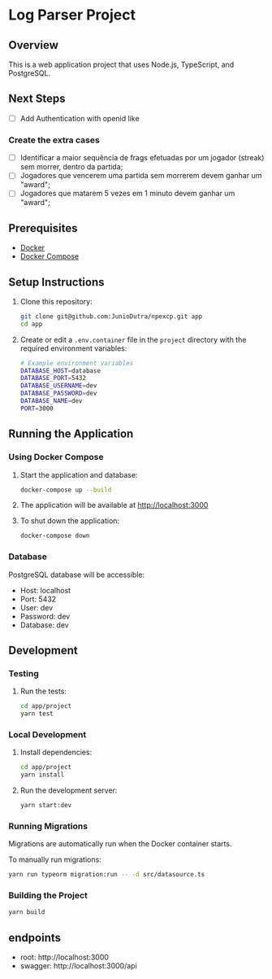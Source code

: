 # Log Parser Project

## Overview

This is a web application project that uses Node.js, TypeScript, and PostgreSQL.

## Next Steps

- [ ] Add Authentication with openid like

### Create the extra cases
- [ ] Identificar a maior sequência de frags efetuadas por um jogador (streak) sem morrer, dentro da partida;
- [ ] Jogadores que vencerem uma partida sem morrerem devem ganhar um "award";
- [ ] Jogadores que matarem 5 vezes em 1 minuto devem ganhar um "award";

## Prerequisites

- [Docker](https://docs.docker.com/get-docker/)
- [Docker Compose](https://docs.docker.com/compose/install/)

## Setup Instructions

1. Clone this repository:
   ```bash
   git clone git@github.com:JunioDutra/npexcp.git app
   cd app
   ```

2. Create or edit a `.env.container` file in the `project` directory with the required environment variables:
   ```bash
   # Example environment variables
   DATABASE_HOST=database
   DATABASE_PORT=5432
   DATABASE_USERNAME=dev
   DATABASE_PASSWORD=dev
   DATABASE_NAME=dev
   PORT=3000
   ```

## Running the Application

### Using Docker Compose

1. Start the application and database:
   ```bash
   docker-compose up --build
   ```

2. The application will be available at [http://localhost:3000](http://localhost:3000)

3. To shut down the application:
   ```bash
   docker-compose down
   ```

### Database

PostgreSQL database will be accessible:
- Host: localhost
- Port: 5432
- User: dev
- Password: dev
- Database: dev

## Development

### Testing

1. Run the tests:
   ```bash
   cd app/project
   yarn test
   ```

### Local Development

1. Install dependencies:
   ```bash
   cd app/project
   yarn install
   ```

2. Run the development server:
   ```bash
   yarn start:dev
   ```

### Running Migrations

Migrations are automatically run when the Docker container starts.

To manually run migrations:
```bash
yarn run typeorm migration:run -- -d src/datasource.ts
```

### Building the Project

```bash
yarn build
```

## endpoints

- root: http://localhost:3000
- swagger: http://localhost:3000/api